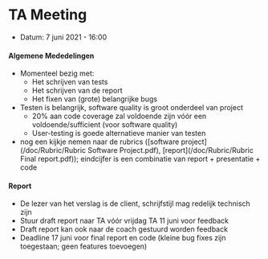 <h1>TA Meeting</h1>

* Datum: 7 juni 2021 - 16:00

<h4>Algemene Mededelingen</h4>

* Momenteel bezig met:
  * Het schrijven van tests
  * Het schrijven van de report
  * Het fixen van (grote) belangrijke bugs
* Testen is belangrijk, software quality is groot onderdeel van project
  * 20% aan code coverage zal voldoende zijn vóór een voldoende/sufficient (voor software quality)
  * User-testing is goede alternatieve manier van testen
* nog een kijkje nemen naar de rubrics ([software project](/doc/Rubric/Rubric Software Project.pdf), [report](/doc/Rubric/Rubric Final report.pdf)); eindcijfer is een combinatie van report + presentatie + code

<h4>Report</h4>

* De lezer van het verslag is de client, schrijfstijl mag redelijk technisch zijn
* Stuur draft report naar TA vóór vrijdag TA 11 juni voor feedback
* Draft report kan ook naar de coach gestuurd worden feedback
* Deadline 17 juni voor final report en code (kleine bug fixes zijn toegestaan; geen features toevoegen)

